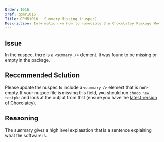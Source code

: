 ```yaml
---
Order: 1016
xref: cpmr1016
Title: CPMR1016 - Summary Missing (nuspec)
Description: Information on how to remediate the Chocolatey Package Moderation Rule 1016
---
```


## Issue

In the nuspec, there is a `<summary />` element. It was found to be missing or empty in the package.

## Recommended Solution

Please update the nuspec to include a `<summary />` element that is non-empty. If your nuspec file is missing this field, you should run `choco new testpkg` and look at the output from that (ensure you have the [latest version of Chocolatey](https://chocolatey.org/packages?q=id%3Achocolatey)).

## Reasoning

The summary gives a high level explanation that is a sentence explaining what the software is.